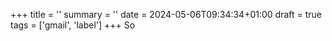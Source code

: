 +++
title = ''
summary = ''
date = 2024-05-06T09:34:34+01:00
draft = true
tags = ['gmail', 'label']
+++
So
